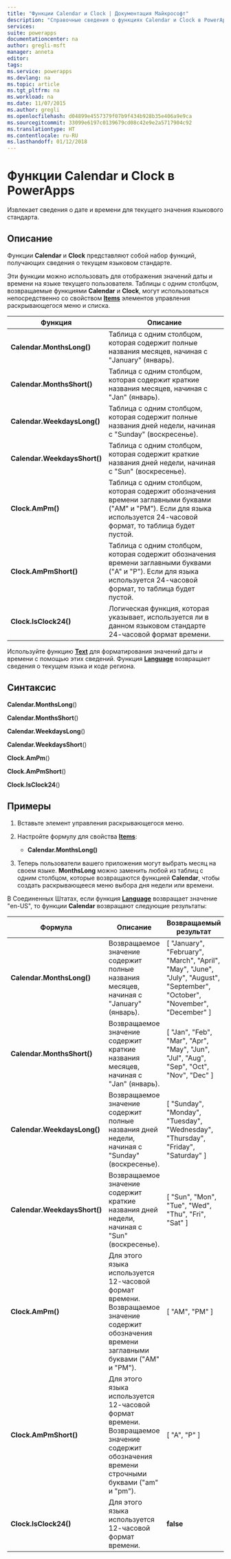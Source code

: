 ```yaml
---
title: "Функции Calendar и Clock | Документация Майкрософт"
description: "Справочные сведения о функциях Calendar и Clock в PowerApps, включая описание синтаксиса и примеры."
services: 
suite: powerapps
documentationcenter: na
author: gregli-msft
manager: anneta
editor: 
tags: 
ms.service: powerapps
ms.devlang: na
ms.topic: article
ms.tgt_pltfrm: na
ms.workload: na
ms.date: 11/07/2015
ms.author: gregli
ms.openlocfilehash: d04899e4557379f07b9f434b928b35e406a9e9ca
ms.sourcegitcommit: 33099e6197c0139679cd08c42e9e2a5717904c92
ms.translationtype: HT
ms.contentlocale: ru-RU
ms.lasthandoff: 01/12/2018
---
```

# <a name="calendar-and-clock-functions-in-powerapps"></a>Функции Calendar и Clock в PowerApps
Извлекает сведения о дате и времени для текущего значения языкового стандарта.

## <a name="description"></a>Описание
Функции **Calendar** и **Clock** представляют собой набор функций, получающих сведения о текущем языковом стандарте.

Эти функции можно использовать для отображения значений даты и времени на языке текущего пользователя.  Таблицы с одним столбцом, возвращаемые функциями **Calendar** и **Clock**, могут использоваться непосредственно со свойством **[Items](../controls/properties-core.md)** элементов управления раскрывающегося меню и списка.

| Функция | Описание |
| --- | --- |
| **Calendar.MonthsLong()** |Таблица с одним столбцом, которая содержит полные названия месяцев, начиная с "January" (январь). |
| **Calendar.MonthsShort()** |Таблица с одним столбцом, которая содержит краткие названия месяцев, начиная с "Jan" (январь). |
| **Calendar.WeekdaysLong()** |Таблица с одним столбцом, которая содержит полные названия дней недели, начиная с "Sunday" (воскресенье). |
| **Calendar.WeekdaysShort()** |Таблица с одним столбцом, которая содержит краткие названия дней недели, начиная с "Sun" (воскресенье). |
| **Clock.AmPm()** |Таблица с одним столбцом, которая содержит обозначения времени заглавными буквами ("AM" и "PM").  Если для языка используется 24-часовой формат, то таблица будет пустой. |
| **Clock.AmPmShort()** |Таблица с одним столбцом, которая содержит обозначения времени заглавными буквами ("A" и "P").  Если для языка используется 24-часовой формат, то таблица будет пустой. |
| **Clock.IsClock24()** |Логическая функция, которая указывает, используется ли в данном языковом стандарте 24-часовой формат времени. |

Используйте функцию **[Text](function-text.md)** для форматирования значений даты и времени с помощью этих сведений.  Функция **[Language](function-language.md)** возвращает сведения о текущем языка и коде региона.

## <a name="syntax"></a>Синтаксис
**Calendar.MonthsLong**()

**Calendar.MonthsShort**()

**Calendar.WeekdaysLong**()

**Calendar.WeekdaysShort**()

**Clock.AmPm**()

**Clock.AmPmShort**()

**Clock.IsClock24**()

## <a name="examples"></a>Примеры
1. Вставьте элемент управления раскрывающегося меню.
2. Настройте формулу для свойства **[Items](../controls/properties-core.md)**:
   
   * **Calendar.MonthsLong()**
3. Теперь пользователи вашего приложения могут выбрать месяц на своем языке.  **MonthsLong** можно заменить любой из таблиц с одним столбцом, которые возвращаются функцией **Calendar**, чтобы создать раскрывающееся меню выбора дня недели или времени.

В Соединенных Штатах, если функция **[Language](function-language.md)** возвращает значение "en-US", то функции **Calendar** возвращают следующие результаты:

| Формула | Описание | Возвращаемый результат |
| --- | --- | --- |
| **Calendar.MonthsLong()** |Возвращаемое значение содержит полные названия месяцев, начиная с "January" (январь). |[ "January", "February", "March", "April", "May", "June", "July", "August", "September", "October", "November", "December" ] |
| **Calendar.MonthsShort()** |Возвращаемое значение содержит краткие названия месяцев, начиная с "Jan" (январь). |[ "Jan", "Feb", "Mar", "Apr", "May", "Jun", "Jul", "Aug", "Sep", "Oct", "Nov", "Dec" ] |
| **Calendar.WeekdaysLong()** |Возвращаемое значение содержит полные названия дней недели, начиная с "Sunday" (воскресенье). |[ "Sunday", "Monday", "Tuesday", "Wednesday", "Thursday", "Friday", "Saturday" ] |
| **Calendar.WeekdaysShort()** |Возвращаемое значение содержит краткие названия дней недели, начиная с "Sun" (воскресенье). |[ "Sun", "Mon", "Tue", "Wed", "Thu", "Fri", "Sat" ] |
| **Clock.AmPm()** |Для этого языка используется 12-часовой формат времени.  Возвращаемое значение содержит обозначения времени заглавными буквами ("AM" и "PM"). |[ "AM", "PM" ] |
| **Clock.AmPmShort()** |Для этого языка используется 12-часовой формат времени.  Возвращаемое значение содержит обозначения времени строчными буквами ("am" и "pm"). |[ "A", "P" ] |
| **Clock.IsClock24()** |Для этого языка используется 12-часовой формат времени. |**false** |

